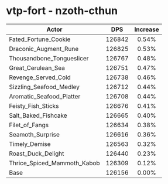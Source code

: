# vtp-fort - nzoth-cthun
| Actor | DPS | Increase |
|---|:---:|:---:|
|Fated_Fortune_Cookie|126842|0.54%|
|Draconic_Augment_Rune|126825|0.53%|
|Thousandbone_Tongueslicer|126767|0.48%|
|Great_Cerulean_Sea|126751|0.47%|
|Revenge_Served_Cold|126738|0.46%|
|Sizzling_Seafood_Medley|126712|0.44%|
|Aromatic_Seafood_Platter|126708|0.44%|
|Feisty_Fish_Sticks|126676|0.41%|
|Salt_Baked_Fishcake|126665|0.40%|
|Filet_of_Fangs|126634|0.38%|
|Seamoth_Surprise|126616|0.36%|
|Timely_Demise|126563|0.32%|
|Roast_Duck_Delight|126440|0.23%|
|Thrice_Spiced_Mammoth_Kabob|126309|0.12%|
|Base|126156|0.00%|
